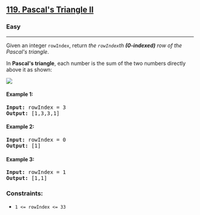 ## [119. Pascal's Triangle II](https://leetcode.com/problems/pascals-triangle-ii/)
### Easy
<hr/>
Given an integer <code>rowIndex</code>, return <em>the <code>rowIndex</code>th <strong>(0-indexed)</strong> row of the Pascal's triangle</em>.

In **Pascal's triangle**, each number is the sum of the two numbers directly above it as shown:

<img src="https://upload.wikimedia.org/wikipedia/commons/0/0d/PascalTriangleAnimated2.gif" width="auto" />

#### Example 1:
<pre>
<strong>Input:</strong> rowIndex = 3
<strong>Output:</strong> [1,3,3,1]
</pre>

#### Example 2:
<pre>
<strong>Input:</strong> rowIndex = 0
<strong>Output:</strong> [1]
</pre>

#### Example 3:
<pre>
<strong>Input:</strong> rowIndex = 1
<strong>Output:</strong> [1,1]
</pre>

### Constraints:
* <code>1 &lt;= rowIndex &lt;= 33</code>
